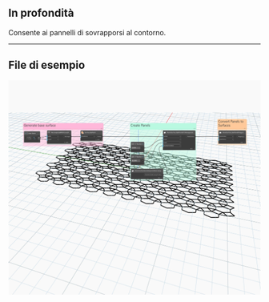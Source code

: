 ## In profondità
Consente ai pannelli di sovrapporsi al contorno.
___
## File di esempio

![PanelSurfaceBoundaryCondition.Keep](./Autodesk.DesignScript.Geometry.PanelSurfaceBoundaryCondition.Keep_img.jpg)
